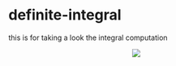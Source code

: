 # definite-integral
this is for taking a look the integral computation


<p align="center"> 
<img src="https://github.com/ZHANGneuro/definite-integral/blob/master/intergral_example.gif">
</p>




